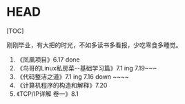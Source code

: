 # HEAD

[TOC]

刚刚毕业，有大把的时光，不如多读书多看报，少吃零食多睡觉。


1. 《凤凰项目》6.17 done
2. 《鸟哥的Linux私房菜--基础学习篇》7.1 ing 7.19~~~
3. 《代码整洁之道》7.1 ing 7.16 down ~~~~
4. 《计算机程序的构造和解释》7.20
5. 《TCP/IP详解 卷一》8.1